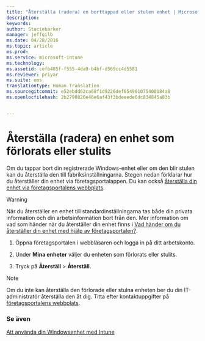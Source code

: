 ```yaml
---
title: "Återställa (radera) en borttappad eller stulen enhet | Microsoft Intune"
description: 
keywords: 
author: Staciebarker
manager: jeffgilb
ms.date: 04/28/2016
ms.topic: article
ms.prod: 
ms.service: microsoft-intune
ms.technology: 
ms.assetid: cefb485f-f555-4da9-b4bf-d569cc4d5581
ms.reviewer: priyar
ms.suite: ems
translationtype: Human Translation
ms.sourcegitcommit: e52ebdd62ca68f1d9226def654961075400184a8
ms.openlocfilehash: 2b2790826e46e6af43f3bdeeede6dc834845a83b


---
```



# Återställa (radera) en enhet som förlorats eller stulits

Om du tappar bort din registrerade Windows-enhet eller om den blir stulen kan du återställa den till fabriksinställningarna. Stegen nedan förklarar hur du återställer din enhet via företagsportalappen. Du kan också [återställa din enhet via företagsportalens webbplats](reset-your-device-cpwebsite.md).


> [!WARNING]
> När du återställer en enhet till standardinställningarna tas både din privata information och din arbetsinformation bort från den. Mer information om vad som händer när du återställer din enhet finns i [Vad händer om du återställer din enhet med hjälp av företagsportalen?](what-happens-if-you-reset-your-device-using-the-company-portal-windows.md).

1.  Öppna företagsportalen i webbläsaren och logga in på ditt arbetskonto.

2.  Under **Mina enheter** väljer du enheten som förlorats eller stulits.

3.  Tryck på **Återställ** &gt; **Återställ**.

> [!NOTE]
> Om du inte kan återställa den förlorade eller stulna enheten ber du din IT-administratör återställa den åt dig. Titta efter kontaktuppgifter på [företagsportalens webbplats](http://portal.manage.microsoft.com).

### Se även
[Att använda din Windowsenhet med Intune](using-your-windows-device-with-intune.md)


<!--HONumber=Jun16_HO4-->


